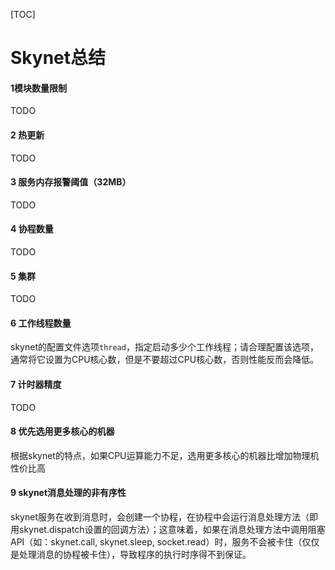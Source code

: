 [TOC]

# Skynet总结

#### 1模块数量限制

TODO

#### 2 热更新

TODO

#### 3 服务内存报警阈值（32MB）

TODO

#### 4 协程数量

TODO

#### 5 集群

TODO

#### 6 工作线程数量

skynet的配置文件选项`thread`，指定启动多少个工作线程；请合理配置该选项，通常将它设置为CPU核心数，但是不要超过CPU核心数，否则性能反而会降低。

#### 7 计时器精度

TODO

#### 8 优先选用更多核心的机器

根据skynet的特点，如果CPU运算能力不足，选用更多核心的机器比增加物理机性价比高

#### 9 skynet消息处理的非有序性

skynet服务在收到消息时，会创建一个协程，在协程中会运行消息处理方法（即用skynet.dispatch设置的回调方法）；这意味着，如果在消息处理方法中调用阻塞API（如：skynet.call, skynet.sleep, socket.read）时，服务不会被卡住（仅仅是处理消息的协程被卡住），导致程序的执行时序得不到保证。







